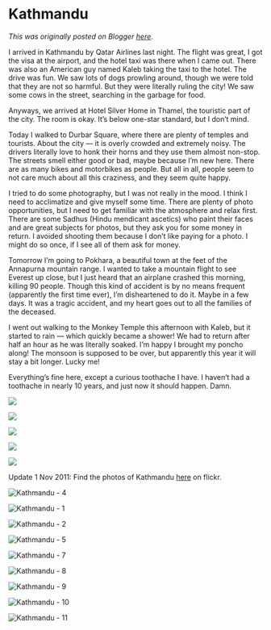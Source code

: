 # Kathmandu

*This was originally posted on Blogger [here](https://photopensieve.blogspot.com/2011/09/kathmandu.html)*.

I arrived in Kathmandu by Qatar Airlines last night. The flight was great, I got the visa at the airport, and the hotel taxi was there when I came out. There was also an American guy named Kaleb taking the taxi to the hotel. The drive was fun. We saw lots of dogs prowling around, though we were told that they are not so harmful. But they were literally ruling the city! We saw some cows in the street, searching in the garbage for food.

Anyways, we arrived at Hotel Silver Home in Thamel, the touristic part of the city. The room is okay. It’s below one-star standard, but I don’t mind.

Today I walked to Durbar Square, where there are plenty of temples and tourists. About the city — it is overly crowded and extremely noisy. The drivers literally love to honk their horns and they use them almost non-stop. The streets smell either good or bad, maybe because I’m new here. There are as many bikes and motorbikes as people. But all in all, people seem to not care much about all this craziness, and they seem quite happy.

I tried to do some photography, but I was not really in the mood. I think I need to acclimatize and give myself some time. There are plenty of photo opportunities, but I need to get familiar with the atmosphere and relax first. There are some Sadhus (Hindu mendicant ascetics) who paint their faces and are great subjects for photos, but they ask you for some money in return. I avoided shooting them because I don’t like paying for a photo. I might do so once, if I see all of them ask for money.

Tomorrow I’m going to Pokhara, a beautiful town at the feet of the Annapurna mountain range. I wanted to take a mountain flight to see Everest up close, but I just heard that an airplane crashed this morning, killing 90 people. Though this kind of accident is by no means frequent (apparently the first time ever), I’m disheartened to do it. Maybe in a few days. It was a tragic accident, and my heart goes out to all the families of the deceased.

I went out walking to the Monkey Temple this afternoon with Kaleb, but it started to rain — which quickly became a shower! We had to return after half an hour as he was literally soaked. I’m happy I brought my poncho along! The monsoon is supposed to be over, but apparently this year it will stay a bit longer. Lucky me!

Everything’s fine here, except a curious toothache I have. I haven’t had a toothache in nearly 10 years, and just now it should happen. Damn.

![](https://blogger.googleusercontent.com/img/b/R29vZ2xl/AVvXsEiQuWS7eHZI0UzU_cEgNhbYU5_kWIk_jrQNQzKmKdw4rOSehNWCN1IX8yuAgXHk2JRbTjq8AQ4gUE3t7smEWrWb3AW4m2Io6VmOfv6Df3pJJbjS474Yyx6PwYtR5t6obdaSdqKV7eeaE7iV/s320/photo+1-710349.JPG)

![](https://blogger.googleusercontent.com/img/b/R29vZ2xl/AVvXsEic5XOwRkN3qWNDmUQDSy2GVXFcrjke6EID49ESn4Jm0y5qA7UjneRmafTobXRU6tOx5aa-3mmin8xwvVFQovUqqHJGVGwHC7at655UFTrVIhZ_CSV3w48FhiSWy3dDa8kQlE7_PyzISfz7/s320/photo+2-711100.JPG)

![](https://blogger.googleusercontent.com/img/b/R29vZ2xl/AVvXsEhR6dLwyiP1RJsWPhFGzkzwntbp7yWXYnBXLUTHEoyCTKTjTOscsHntzzONiSLkyvZMqt7PPi7uO0cwWwoZ5FMslO45vLGFhPQvq30j3sJmDKK0dsn2wOcwIU3Xc5Pa-Eu4zwd4CBb2jLeU/s320/photo+3-712026.JPG)

![](https://blogger.googleusercontent.com/img/b/R29vZ2xl/AVvXsEh0obWblw1ZdE7bKGeZg1on49s9_fg8Rd7QkJ2Bsz6xXuDyeOgHxXIzsdUClbkd3RWfjo9hcMqCu345jq6CERO-qhDWKCi-lrwW_e8IP2NyHOJXBHo4gCHwgwoo2RLv-Vf-UFA8QcFYmlWh/s320/photo+4-712572.JPG)

![](https://blogger.googleusercontent.com/img/b/R29vZ2xl/AVvXsEjo35-2LPIHQJSrIBr1eT8FG82O-PhkwV_qesrut5lOEQLvL3-f20wPtP7BJwRZ3DtYl6qXssnTk9T1ntHul0lmw1wAE4kHX5p0wTQgGxS5d9o2y3ag_D3E77xq63NtYLlQGeHKIKbhIugF/s320/photo+5-713523.JPG)

Update 1 Nov 2011:
Find the photos of Kathmandu [here](http://www.flickr.com/photos/8413680@N08/sets/72157628022813446/) on flickr.

![Kathmandu - 4](http://farm7.static.flickr.com/6047/6299749549_2331e21849_b.jpg)

![Kathmandu - 1](http://farm7.static.flickr.com/6221/6300282554_a253d6b580_b.jpg)

![Kathmandu - 2](http://farm7.static.flickr.com/6120/6300283074_5b340f45a4_b.jpg)

![Kathmandu - 5](http://farm7.static.flickr.com/6049/6300284376_6159c2081e_b.jpg)

![Kathmandu - 7](http://farm7.static.flickr.com/6034/6300285144_0a51de6215_b.jpg)

![Kathmandu - 8](http://farm7.static.flickr.com/6217/6299751109_efd7ea7159_b.jpg)

![Kathmandu - 9](http://farm7.static.flickr.com/6095/6299751463_76c1a5f6b8_b.jpg)

![Kathmandu - 10](http://farm7.static.flickr.com/6049/6300286546_0b96701360_b.jpg)

![Kathmandu - 11](http://farm7.static.flickr.com/6039/6299752825_8e1409b298_b.jpg)